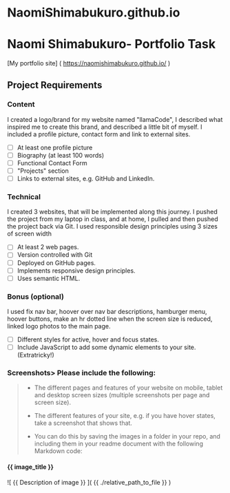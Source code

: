 # NaomiShimabukuro.github.io

# Naomi Shimabukuro- Portfolio Task
[My portfolio site] ( https://naomishimabukuro.github.io/ )
## Project Requirements

### Content
I created a logo/brand for my website named "llamaCode", I described what inspired me to create this brand, and described a little bit of myself. I included a profile picture, contact form and link to external sites.
- [ ] At least one profile picture
- [ ] Biography (at least 100 words)
- [ ] Functional Contact Form
- [ ] "Projects" section
- [ ] Links to external sites, e.g. GitHub and LinkedIn.
      
### Technical 
I created 3 websites, that will be implemented along this journey. I pushed the project from my laptop in class, and at home, I pulled and then pushed the project back via Git.
I used responsible design principles using 3 sizes of screen width 
- [ ] At least 2 web pages.
- [ ] Version controlled with Git
- [ ] Deployed on GitHub pages.
- [ ] Implements responsive design principles.
- [ ] Uses semantic HTML.
      
### Bonus (optional)
I used fix nav bar, hoover over nav bar descriptions,  hamburger menu, hoover buttons, make an hr dotted line when the screen size is reduced, linked logo photos to the main page.
- [ ] Different styles for active, hover and focus states.
- [ ] Include JavaScript to add some dynamic elements to your site. (Extratricky!)
      
### Screenshots> Please include the following:
> - The different pages and features of your website on mobile, tablet and desktop screen sizes       (multiple screenshots per page and screen size).
> 
> - The different features of your site, e.g. if you have hover states, take a screenshot that shows that.
>   
> - You can do this by saving the images in a folder in your repo, and including them in your readme document with the following Markdown code:

#### {{ image_title }}

![ {{ Description of image }} ]( {{ ./relative_path_to_file }} )
